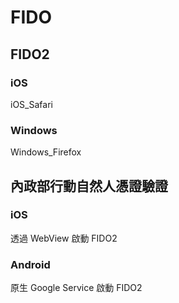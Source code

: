 # FIDO



## FIDO2 

### iOS

iOS_Safari

### Windows

Windows_Firefox



## 內政部行動自然人憑證驗證

### iOS

透過 WebView 啟動 FIDO2

### Android

原生 Google Service 啟動 FIDO2
